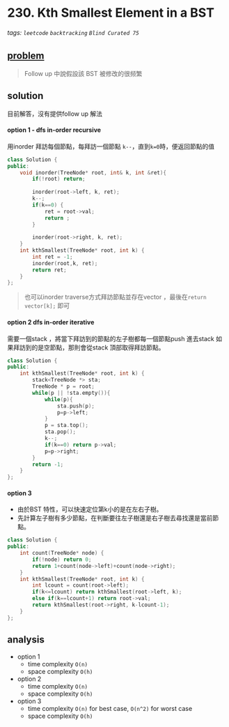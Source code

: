 # 230. Kth Smallest Element in a BST

###### tags: `leetcode` `backtracking` `Blind Curated 75`


## [problem](https://leetcode.com/problems/kth-smallest-element-in-a-bst/)

> Follow up 中說假設該 BST 被修改的很频繁

## solution

目前解答，沒有提供follow up 解法

#### option 1 - dfs in-order recursive
用inorder 拜訪每個節點，每拜訪一個節點 `k--`，直到`k=0`時，便返回節點的值

```c++
class Solution {
public:
    void inorder(TreeNode* root, int& k, int &ret){
        if(!root) return;
        
        inorder(root->left, k, ret);
        k--;
        if(k==0) {
            ret = root->val;
            return ;
        }
        
        inorder(root->right, k, ret);
    }
    int kthSmallest(TreeNode* root, int k) {
        int ret = -1;
        inorder(root,k, ret);
        return ret;
    }
};
```
> 也可以inorder traverse方式拜訪節點並存在vector ，最後在`return vector[k];` 即可


#### option 2 dfs in-order iterative
需要一個stack ，將當下拜訪到的節點的左子樹都每一個節點push 進去stack
如果拜訪到的是空節點，那則會從stack 頂部取得拜訪節點。


```c++
class Solution {
public:
    int kthSmallest(TreeNode* root, int k) {
        stack<TreeNode *> sta;
        TreeNode * p = root;
        while(p || !sta.empty()){
            while(p){
                sta.push(p);
                p=p->left;
            }
            p = sta.top();
            sta.pop();
            k--;
            if(k==0) return p->val;
            p=p->right;
        }
        return -1;
    }
};
```

#### option 3 
- 由於BST 特性，可以快速定位第k小的是在左右子樹。
- 先計算左子樹有多少節點，在判斷要往左子樹還是右子樹去尋找還是當前節點。

```c++
class Solution {
public:
    int count(TreeNode* node) {
        if(!node) return 0;
        return 1+count(node->left)+count(node->right);
    }
    int kthSmallest(TreeNode* root, int k) {
        int lcount = count(root->left);
        if(k<=lcount) return kthSmallest(root->left, k);
        else if(k==lcount+1) return root->val;
        return kthSmallest(root->right, k-lcount-1);
    }
};
```
## analysis
- option 1
    - time complexity `O(n)` 
    - space complexity `O(h)`
- option 2
    - time complexity `O(n)` 
    - space complexity `O(h)`
- option 3
    - time complexity `O(n)` for best case, `O(n^2)` for worst case
    - space complexity `O(h)`
